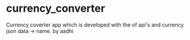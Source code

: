 # currency_converter

Currency coverter app which is developed with the of api's and currency json data -> name.
by aadhi
